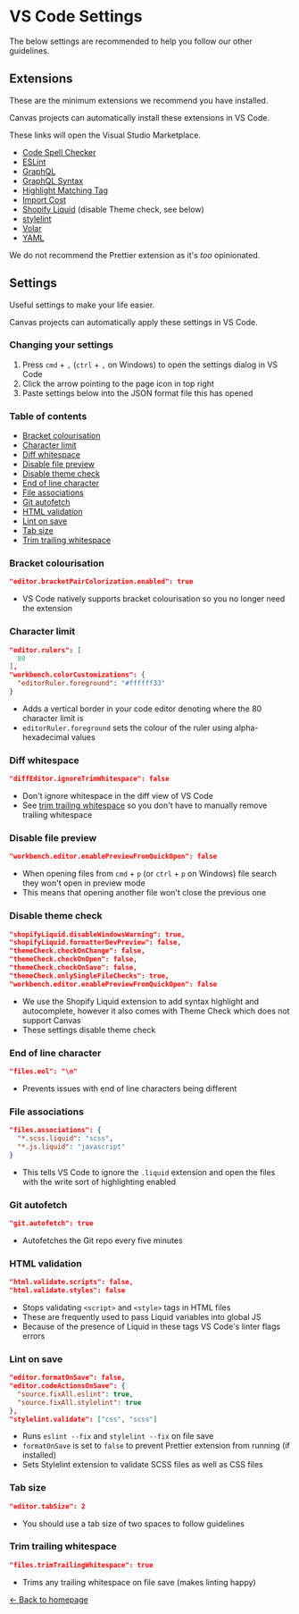 # VS Code Settings

The below settings are recommended to help you follow our other guidelines.

## Extensions

These are the minimum extensions we recommend you have installed.

Canvas projects can automatically install these extensions in VS Code.

These links will open the Visual Studio Marketplace.

* [Code Spell Checker](https://marketplace.visualstudio.com/items?itemName=streetsidesoftware.code-spell-checker)
* [ESLint](https://marketplace.visualstudio.com/items?itemName=dbaeumer.vscode-eslint)
* [GraphQL](https://marketplace.visualstudio.com/items?itemName=GraphQL.vscode-graphql)
* [GraphQL Syntax](https://marketplace.visualstudio.com/items?itemName=GraphQL.vscode-graphql-syntax)
* [Highlight Matching Tag](https://marketplace.visualstudio.com/items?itemName=vincaslt.highlight-matching-tag)
* [Import Cost](https://marketplace.visualstudio.com/items?itemName=wix.vscode-import-cost)
* [Shopify Liquid](https://marketplace.visualstudio.com/items?itemName=Shopify.theme-check-vscode) (disable Theme check, see below)
* [stylelint](https://marketplace.visualstudio.com/items?itemName=stylelint.vscode-stylelint)
* [Volar](https://marketplace.visualstudio.com/items?itemName=Vue.volar)
* [YAML](https://marketplace.visualstudio.com/items?itemName=redhat.vscode-yaml)

We do not recommend the Prettier extension as it's _too_ opinionated.

## Settings

Useful settings to make your life easier.

Canvas projects can automatically apply these settings in VS Code.

### Changing your settings

1. Press `cmd` + `,` (`ctrl` + `,` on Windows) to open the settings dialog in VS Code
1. Click the arrow pointing to the page icon in top right
1. Paste settings below into the JSON format file this has opened

### Table of contents

* [Bracket colourisation](#bracket-colourisation)
* [Character limit](#character-limit)
* [Diff whitespace](#diff-whitespace)
* [Disable file preview](#disable-file-preview)
* [Disable theme check](#disable-theme-check)
* [End of line character](#end-of-line-character)
* [File associations](#file-associations)
* [Git autofetch](#git-autofetch)
* [HTML validation](#html-validation)
* [Lint on save](#lint-on-save)
* [Tab size](#tab-size)
* [Trim trailing whitespace](#trim-trailing-whitespace)

### Bracket colourisation

```json
"editor.bracketPairColorization.enabled": true
```

* VS Code natively supports bracket colourisation so you no longer need the extension

### Character limit

```json
"editor.rulers": [
  80
],
"workbench.colorCustomizations": {
  "editorRuler.foreground": "#ffffff33"
}
```

* Adds a vertical border in your code editor denoting where the 80 character limit is
* `editorRuler.foreground` sets the colour of the ruler using alpha-hexadecimal values

### Diff whitespace

```json
"diffEditor.ignoreTrimWhitespace": false
```

* Don't ignore whitespace in the diff view of VS Code
* See [trim trailing whitespace](#trim-trailing-whitespace) so you don't have to manually remove trailing whitespace

### Disable file preview

```json
"workbench.editor.enablePreviewFromQuickOpen": false
```

* When opening files from `cmd` + `p` (or `ctrl` + `p` on Windows) file search they won't open in preview mode
* This means that opening another file won't close the previous one

### Disable theme check

```json
"shopifyLiquid.disableWindowsWarning": true,
"shopifyLiquid.formatterDevPreview": false,
"themeCheck.checkOnChange": false,
"themeCheck.checkOnOpen": false,
"themeCheck.checkOnSave": false,
"themeCheck.onlySingleFileChecks": true,
"workbench.editor.enablePreviewFromQuickOpen": false
```

* We use the Shopify Liquid extension to add syntax highlight and autocomplete, however it also comes with Theme Check which does not support Canvas
* These settings disable theme check

### End of line character

```json
"files.eol": "\n"
```

* Prevents issues with end of line characters being different

### File associations

```json
"files.associations": {
  "*.scss.liquid": "scss",
  "*.js.liquid": "javascript"
}
```

* This tells VS Code to ignore the `.liquid` extension and open the files with the write sort of highlighting enabled

### Git autofetch

```json
"git.autofetch": true
```

* Autofetches the Git repo every five minutes

### HTML validation

```json
"html.validate.scripts": false,
"html.validate.styles": false
```

* Stops validating `<script>` and `<style>` tags in HTML files
* These are frequently used to pass Liquid variables into global JS
* Because of the presence of Liquid in these tags VS Code's linter flags errors

### Lint on save

```json
"editor.formatOnSave": false,
"editor.codeActionsOnSave": {
  "source.fixAll.eslint": true,
  "source.fixAll.stylelint": true
},
"stylelint.validate": ["css", "scss"]
```

* Runs `eslint --fix` and `stylelint --fix` on file save
* `formatOnSave` is set to `false` to prevent Prettier extension from running (if installed)
* Sets Stylelint extension to validate SCSS files as well as CSS files

### Tab size

```json
"editor.tabSize": 2
```

* You should use a tab size of two spaces to follow guidelines

### Trim trailing whitespace

```json
"files.trimTrailingWhitespace": true
```

* Trims any trailing whitespace on file save (makes linting happy)

[← Back to homepage](../README.md)